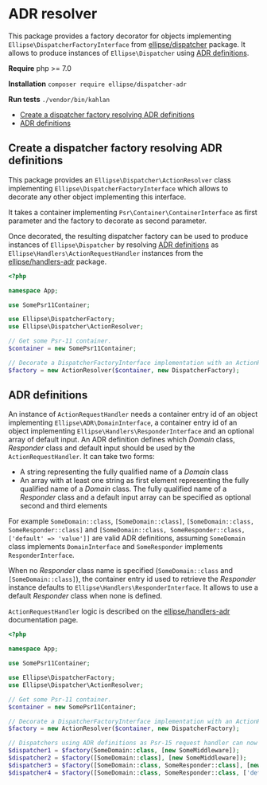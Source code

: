 # ADR resolver

This package provides a factory decorator for objects implementing `Ellipse\DispatcherFactoryInterface` from [ellipse/dispatcher](https://github.com/ellipsephp/dispatcher) package. It allows to produce instances of `Ellipse\Dispatcher` using [ADR definitions](#adr-definitions).

**Require** php >= 7.0

**Installation** `composer require ellipse/dispatcher-adr`

**Run tests** `./vendor/bin/kahlan`

- [Create a dispatcher factory resolving ADR definitions](#create-a-dispatcher-factory-resolving-adr-definitions)
- [ADR definitions](#adr-definitions)

## Create a dispatcher factory resolving ADR definitions

This package provides an `Ellipse\Dispatcher\ActionResolver` class implementing `Ellipse\DispatcherFactoryInterface` which allows to decorate any other object implementing this interface.

It takes a container implementing `Psr\Container\ContainerInterface` as first parameter and the factory to decorate as second parameter.

Once decorated, the resulting dispatcher factory can be used to produce instances of `Ellipse\Dispatcher` by resolving [ADR definitions](#adr-definitions) as `Ellipse\Handlers\ActionRequestHandler` instances from the [ellipse/handlers-adr](https://github.com/ellipsephp/handlers-adr) package.

```php
<?php

namespace App;

use SomePsr11Container;

use Ellipse\DispatcherFactory;
use Ellipse\Dispatcher\ActionResolver;

// Get some Psr-11 container.
$container = new SomePsr11Container;

// Decorate a DispatcherFactoryInterface implementation with an ActionResolver.
$factory = new ActionResolver($container, new DispatcherFactory);
```

## ADR definitions

An instance of `ActionRequestHandler` needs a container entry id of an object implementing `Ellipse\ADR\DomainInterface`, a container entry id of an object implementing `Ellipse\Handlers\ResponderInterface` and an optional array of default input. An ADR definition defines which *Domain* class, *Responder* class and default input should be used by the `ActionRequestHandler`. It can take two forms:

- A string representing the fully qualified name of a *Domain* class
- An array with at least one string as first element representing the fully qualified name of a *Domain* class. The fully qualified name of a *Responder* class and a default input array can be specified as optional second and third elements

For example `SomeDomain::class`, `[SomeDomain::class]`, `[SomeDomain::class, SomeResponder::class]` and `[SomeDomain::class, SomeResponder::class, ['default' => 'value']]` are valid ADR definitions, assuming `SomeDomain` class implements `DomainInterface` and `SomeResponder` implements `ResponderInterface`.

When no *Responder* class name is specified (`SomeDomain::class` and `[SomeDomain::class]`), the container entry id used to retrieve the *Responder* instance defaults to `Ellipse\Handlers\ResponderInterface`. It allows to use a default *Responder* class when none is defined.

`ActionRequestHandler` logic is described on the [ellipse/handlers-adr](https://github.com/ellipsephp/handlers-adr#request-handler-using-adr-pattern) documentation page.

```php
<?php

namespace App;

use SomePsr11Container;

use Ellipse\DispatcherFactory;
use Ellipse\Dispatcher\ActionResolver;

// Get some Psr-11 container.
$container = new SomePsr11Container;

// Decorate a DispatcherFactoryInterface implementation with an ActionResolver.
$factory = new ActionResolver($container, new DispatcherFactory);

// Dispatchers using ADR definitions as Psr-15 request handler can now be created.
$dispatcher1 = $factory(SomeDomain::class, [new SomeMiddleware]);
$dispatcher2 = $factory([SomeDomain::class], [new SomeMiddleware]);
$dispatcher3 = $factory([SomeDomain::class, SomeResponder::class], [new SomeMiddleware]);
$dispatcher4 = $factory([SomeDomain::class, SomeResponder::class, ['default' => 'value']], [new SomeMiddleware]);
```
